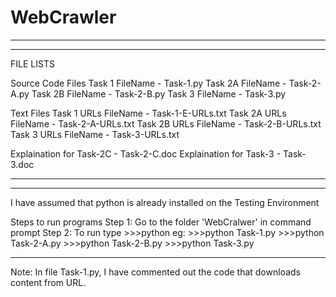 # WebCrawler

************************************************************************
************************************************************************
FILE LISTS

Source Code Files
	Task 1 FileName 	- Task-1.py
	Task 2A FileName 	- Task-2-A.py
	Task 2B FileName	- Task-2-B.py
	Task 3 FileName		- Task-3.py
	
Text Files
	Task 1 URLs FileName 	- Task-1-E-URLs.txt
	Task 2A URLs FileName	- Task-2-A-URLs.txt
	Task 2B URLs FileName	- Task-2-B-URLs.txt
	Task 3 URLs FileName	- Task-3-URLs.txt
	
Explaination for Task-2C 	- Task-2-C.doc
Explaination for Task-3		- Task-3.doc

************************************************************************
************************************************************************
I have assumed that python is already installed on the Testing 
Environment

Steps to run programs
Step 1: Go to the folder 'WebCralwer' in command prompt
Step 2: To run type >>>python <FileName>
		eg: >>>python Task-1.py
			>>>python Task-2-A.py
			>>>python Task-2-B.py
			>>>python Task-3.py
			
************************************************************************

Note: In file Task-1.py, I have commented out the code that downloads
		content from URL.
